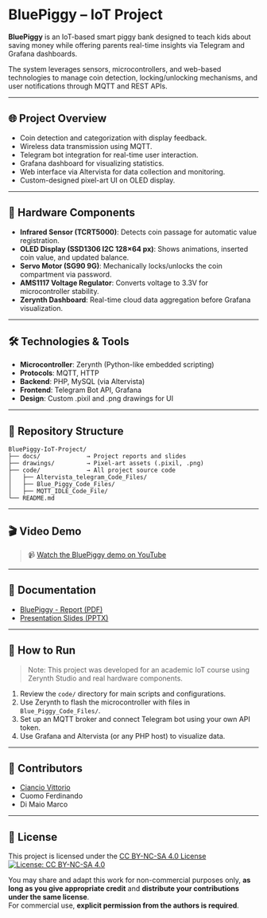 # BluePiggy – IoT Project

**BluePiggy** is an IoT-based smart piggy bank designed to teach kids about saving money while offering parents real-time insights via Telegram and Grafana dashboards.

The system leverages sensors, microcontrollers, and web-based technologies to manage coin detection, locking/unlocking mechanisms, and user notifications through MQTT and REST APIs.

---

## 🌐 Project Overview

- Coin detection and categorization with display feedback.
- Wireless data transmission using MQTT.
- Telegram bot integration for real-time user interaction.
- Grafana dashboard for visualizing statistics.
- Web interface via Altervista for data collection and monitoring.
- Custom-designed pixel-art UI on OLED display.

---

## 🔧 Hardware Components

- **Infrared Sensor (TCRT5000)**: Detects coin passage for automatic value registration.
- **OLED Display (SSD1306 I2C 128×64 px)**: Shows animations, inserted coin value, and updated balance.
- **Servo Motor (SG90 9G)**: Mechanically locks/unlocks the coin compartment via password.
- **AMS1117 Voltage Regulator**: Converts voltage to 3.3V for microcontroller stability.
- **Zerynth Dashboard**: Real-time cloud data aggregation before Grafana visualization.

---

## 🛠️ Technologies & Tools

- **Microcontroller**: Zerynth (Python-like embedded scripting)
- **Protocols**: MQTT, HTTP
- **Backend**: PHP, MySQL (via Altervista)
- **Frontend**: Telegram Bot API, Grafana
- **Design**: Custom .pixil and .png drawings for UI

---

## 📁 Repository Structure

```
BluePiggy-IoT-Project/
├── docs/             → Project reports and slides
├── drawings/         → Pixel-art assets (.pixil, .png)
├── code/             → All project source code
│   ├── Altervista_telegram_Code_Files/
│   ├── Blue_Piggy_Code_Files/
│   ├── MQTT_IDLE_Code_File/
└── README.md
```

---

## 🎬 Video Demo

> 📹 [Watch the BluePiggy demo on YouTube](https://www.youtube.com/watch?v=Uq52akpxfBY&ab_channel=BluePiggy)  

---

## 📄 Documentation

- [BluePiggy - Report (PDF)](docs/Relazione_progetto_IoT_gruppo_18.pdf)
- [Presentation Slides (PPTX)](docs/BluePiggy_presentazione.pptx)

---

## 🚀 How to Run

> Note: This project was developed for an academic IoT course using Zerynth Studio and real hardware components.

1. Review the `code/` directory for main scripts and configurations.
2. Use Zerynth to flash the microcontroller with files in `Blue_Piggy_Code_Files/`.
3. Set up an MQTT broker and connect Telegram bot using your own API token.
4. Use Grafana and Altervista (or any PHP host) to visualize data.

---

## 👥 Contributors

- [Ciancio Vittorio](https://github.com/VittorioCiancio)
- Cuomo Ferdinando
- Di Maio Marco

---

## 📄 License

This project is licensed under the [CC BY-NC-SA 4.0 License](https://creativecommons.org/licenses/by-nc-sa/4.0/)  
[![License: CC BY-NC-SA 4.0](https://licensebuttons.net/l/by-nc-sa/4.0/88x31.png)](https://creativecommons.org/licenses/by-nc-sa/4.0/)  

You may share and adapt this work for non-commercial purposes only, **as long as you give appropriate credit** and **distribute your contributions under the same license**.  
For commercial use, **explicit permission from the authors is required**.